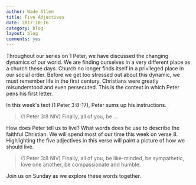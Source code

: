```yaml
---
author: Wade Allen
title: Five Adjectives
date: 2017-10-16
category: blog
layout: blog
comments: yes
---
```

 
Throughout our series on 1 Peter, we have discussed the changing dynamics of our world. We are finding ourselves in a very different place as a church these days. Church no longer finds itself in a privileged place in our social order. Before we get too stressed out about this dynamic, we must remember life in the first century. Christians were greatly misunderstood and even persecuted. This is the context in which Peter pens his first letter. 

In this week's text (1 Peter 3:8-17), Peter sums up his instructions.

>(1 Peter 3:8 NIV) Finally, all of you, be ...

How does Peter tell us to live? What words does he use to describe the faithful Christian. We will spend most of our time this week on verse 8. Highlighting the five adjectives in this verse will paint a picture of how we should live.

>(1 Peter 3:8 NIV) Finally, all of you, be like-minded, be sympathetic, love one another, be compassionate and humble.

Join us on Sunday as we explore these words together.

 
